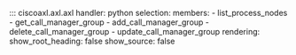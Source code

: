::: ciscoaxl.axl.axl
    handler: python
    selection:
      members:
        - list_process_nodes
        - get_call_manager_group
        - add_call_manager_group
        - delete_call_manager_group
        - update_call_manager_group
    rendering:
      show_root_heading: false
      show_source: false